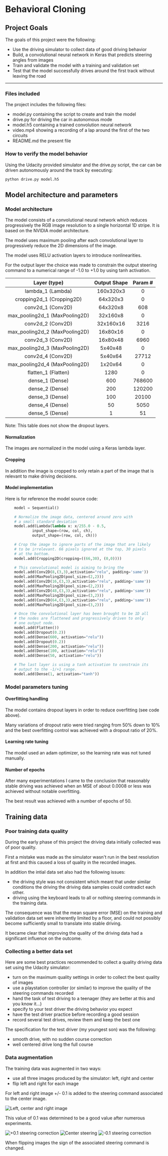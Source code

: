 # Behavioral Cloning 

## Project Goals

The goals of this project were the following:

* Use the driving simulator to collect data of good driving behavior
* Build, a convolutional neural network in Keras that predicts steering angles from images
* Train and validate the model with a training and validation set
* Test that the model successfully drives around the first track without leaving the road


[//]: # (Image References)

[image01]: ./images/left-center-right.png "Driving images"
[image02]: ./images/left.jpg   "Left image"
[image03]: ./images/center.jpg "Center image"
[image04]: ./images/right.jpg  "Right image"

---

### Files included

The project includes the following files:

* model.py containing the script to create and train the model
* drive.py for driving the car in autonomous mode
* model.h5 containing a trained convolution neural network 
* video.mp4 showing a recording of a lap around the first of the two circuits
* README.md the present file

### How to verify the model behavior

Using the Udacity provided simulator and the drive.py script, the car
can be driven autonomously around the track by executing:

```sh
python drive.py model.h5
```

## Model architecture and parameters

### Model architecture

The model consists of a convolutional neural network which reduces
progressively the RGB image resolution to a single horizontal 1D stripe.
It is based on the NVIDIA model architecture.

The model uses maximum pooling after each convolutional layer
to progressively reduce the 2D dimensions of the image.

The model uses RELU activation layers to introduce nonlinearities.

For the output layer the choice was made to constrain the output steering
command to a numerical range of -1.0 to +1.0 by using tanh activation.

| Layer (type)                   | Output Shape  | Param #   |
|:------------------------------:|:-------------:|:---------:|
| lambda_1 (Lambda)              | 160x320x3     | 0         |
| cropping2d_1 (Cropping2D)      | 64x320x3      | 0         |
| conv2d_1 (Conv2D)              | 64x320x8      | 608       |
| max_pooling2d_1 (MaxPooling2D) | 32x160x8      | 0         |
| conv2d_2 (Conv2D)              | 32x160x16     | 3216      |
| max_pooling2d_2 (MaxPooling2D) | 16x80x16      | 0         |
| conv2d_3 (Conv2D)              | 16x80x48      | 6960      |
| max_pooling2d_3 (MaxPooling2D) | 5x40x48       | 0         |
| conv2d_4 (Conv2D)              | 5x40x64       | 27712     |
| max_pooling2d_4 (MaxPooling2D) | 1x20x64       | 0         |
| flatten_1 (Flatten)            | 1280          | 0         |
| dense_1 (Dense)                | 600           | 768600    |
| dense_2 (Dense)                | 200           | 120200    |
| dense_3 (Dense)                | 100           | 20100     |
| dense_4 (Dense)                | 50            | 5050      |
| dense_5 (Dense)                | 1             | 51        |

Note: This table does not show the dropout layers.

#### Normalization

The images are normalized in the model using a Keras lambda layer. 

#### Cropping

In addition the image is cropped to only retain a part of the image that
is relevant to make driving decisions.

#### Model implementation

Here is for reference the model source code:

```python
    model = Sequential()

    # Normalize the image data, centered around zero with
    # a small standard deviation 
    model.add(Lambda(lambda x: x/255.0 - 0.5,
            input_shape=(row, col, ch),
            output_shape=(row, col, ch)))

    # Crop the image to ignore parts of the image that are likely
    # to be irrelevant. 66 pixels ignored at the top, 30 pixels
    # at the bottom.
    model.add(Cropping2D(cropping=((66,30), (0,0))))

    # This convolutional model is aiming to bring the
    model.add(Conv2D(8,(3,3),activation="relu", padding='same'))
    model.add(MaxPooling2D(pool_size=(2,2)))
    model.add(Conv2D(16,(3,3),activation="relu", padding='same'))
    model.add(MaxPooling2D(pool_size=(2,2)))
    model.add(Conv2D(48,(3,3),activation="relu", padding='same'))
    model.add(MaxPooling2D(pool_size=(3,2)))
    model.add(Conv2D(64,(3,3),activation="relu", padding='same'))
    model.add(MaxPooling2D(pool_size=(3,2)))

    # Once the convolutional layer has been brought to be 1D all
    # the nodes are flattened and progressively driven to only
    # one output node.
    model.add(Flatten())
    model.add(Dropout(0.2))
    model.add(Dense(600, activation="relu"))
    model.add(Dropout(0.2))
    model.add(Dense(200, activation="relu"))
    model.add(Dense(100, activation="relu"))
    model.add(Dense(50, activation="relu"))

    # The last layer is using a tanh activation to constrain its
    # output to the -1/+1 range.
    model.add(Dense(1, activation="tanh"))
```

### Model parameters tuning

#### Overfitting handling

The model contains dropout layers in order to reduce overfitting (see code above). 

Many variations of dropout ratio were tried ranging from 50% down to 10% and the
best overfitting control was achieved with a dropout ratio of 20%.

#### Learning rate tuning

The model used an adam optimizer, so the learning rate was not tuned manually.

#### Number of epochs

After many experimentations I came to the conclusion that reasonably stable
driving was achieved when an MSE of about 0.0008 or less was achieved without
notable overfitting.

The best result was achieved with a number of epochs of 50.

## Training data

### Poor training data quality

During the early phase of this project the driving data initially collected was
of poor quality.

First a mistake was made as the simulator wasn't run in the best resolution
at first and this caused a loss of quality in the recorded images.

In addition the intial data set also had the following issues:

* the driving style was not consistent which meant that under similar conditions
  the driving the driving data samples could contradict each other.
* driving using the keyboard leads to all or nothing steering commands
  in the training data.

The consequence was that the mean square error (MSE) on the training and validation
data set were inherently limited by a floor, and could not possibly become sufficiently
small to translate into stable driving.

It became clear that improving the quality of the driving data had a significant
influence on the outcome.

### Collecting a better data set

Here are some best practices recommended to collect a quality driving data set using
the Udacity simulator:

* turn on the maximum quality settings in order to collect the best quality of images
* use a playstation controller (or similar) to improve the quality of the steering
  commands recorded
* hand the task of test driving to a teenager (they are better at this and you know it...)
* specify to your test driver the driving behavior you expect
* have the test driver practice before recording a good session
* record several test drives, review them and keep the best one

The specification for the test driver (my youngest son) was the following:

* smooth drive, with no sudden course correction
* well centered drive long the full course


###  Data augmentation

The training data was augmented in two ways:

* use all three images produced by the simulator: left, right and center
* flip left and right for each image

For left and right image +/- 0.1 is added to the steering command associated
to the center image.

![Left, center and right image][image01]

This value of 0.1 was determined to be a good value after numerous experiments.

![+0.1 steering correction][image02] ![Center steering][image03] ![-0.1 steering correction][image04]

When flipping images the sign of the associated steering command is changed.

